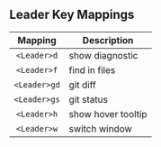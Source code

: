 ## Leader Key Mappings
| Mapping      | Description        |
| :-:          | -                  |
| `<Leader>d`  | show diagnostic    |
| `<Leader>f`  | find in files      |
| `<Leader>gd` | git diff           |
| `<Leader>gs` | git status         |
| `<Leader>h`  | show hover tooltip |
| `<Leader>w`  | switch window      |
